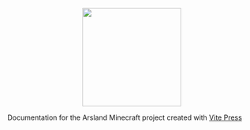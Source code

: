 <p align="center"><img src="./packages/frontend/public/logo.png" width="200px" height="200px"></p>

Documentation for the Arsland Minecraft project created with [Vite Press](https://github.com/vuejs/vitepress)
